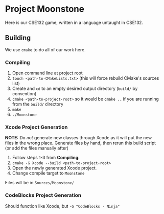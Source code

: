 Project Moonstone
=================

Here is our CSE132 game, written in a language untaught in CSE132.


Building
--------

We use `cmake` to do all of our work here.

### Compiling ###

1. Open command line at project root
2. `touch <path-to-CMakeLists.txt>` (this will force rebuild CMake's sources list)
3. Create and `cd` to an empty desired output directory (`build/` by convention)
4. `cmake <path-to-project-root>` so it would be `cmake ..` if you are running from the `build/` directory
5. `make`
6. `./Moonstone`

### Xcode Project Generation ###

**NOTE:** Do *not* generate new classes through Xcode as it will put the new files in the wrong place. Generate files by hand, then rerun this build script (or add the files manually after)

1. Follow steps 1-3 from **Compiling**.
2. `cmake -G Xcode --build <path-to-project-root>`
3. Open the newly generated Xcode project.
4. Change compile target to `Moonstone`

Files will be in `Sources/Moonstone/`

### CodeBlocks Project Generation ###

Should function like Xcode, but `-G "CodeBlocks - Ninja"`